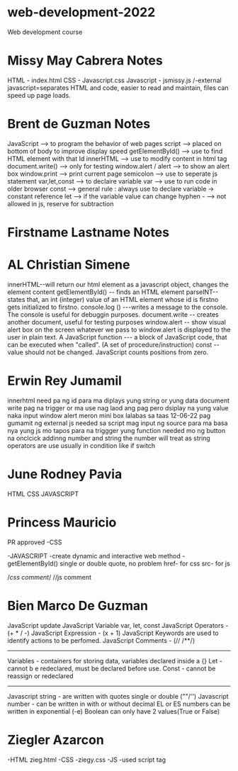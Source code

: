 # web-development-2022

Web development course

# Missy May Cabrera Notes
HTML - index.html
CSS - Javascript.css
Javascript - jsmissy.js
/-external javascript=separates HTML and code,
                     easier to read and maintain,
                     files can speed up page loads.
# Brent de Guzman Notes

JavaScript --> to program the behavior of web pages
script --> placed on bottom of body to improve display speed
getElementById() --> use to find HTML element with that Id
innerHTML --> use to modify content in html tag
document.write() --> only for testing
window.alert / alert --> to show an alert box
window.print --> print current page
semicolon --> use to seperate js statement
var,let,const --> to declaire variable
var --> use to run code in older browser
const --> general rule : always use to declare variable -> constant reference
let --> if the variable value can change
hyphen - --> not allowed in js, reserve for subtraction

# Firstname Lastname Notes
 # AL Christian Simene 
 innerHTML--will return our html element as a javascript object, changes the element content
 getElementById() -- finds an HTML element
 parseINT-- states that, an int (integer) value of an HTML element whose id is firstno gets initialized to firstno. 
 console.log () ---writes a message to the console. The  console is useful for debuggin purposes.
 document.write -- creates another document, useful for testing purposes
 window.alert -- show visual alert box on the screen whatever we pass to window.alert is displayed to the user in plain text.
 A JavaScript function --- a block of JavaScript code, that can be executed when "called". (A set of procedure/instruction)
 const -- value should not be changed.
 JavaScript counts positions from zero.     





# Erwin Rey Jumamil

innerhtml need pa ng id para ma diplays yung string or yung data
document write pag na trigger or ma use nag laod ang pag pero dsiplay na yung value naka input
window alert meron mini box lalabas sa taas
12-06-22
pag gumamit ng external js needed sa script mag input ng source para ma basa nya yung js mo
tapos para na triggger yung function needed mo ng button na onclcick
addinng number and string the number will treat as string
operators are use usually in condition like if switch

# June Rodney Pavia

HTML
CSS
JAVASCRIPT

# Princess Mauricio
PR approved
-CSS

-JAVASCRIPT -create dynamic and interactive web
method - getElementById()
single or double quote, no problem
href- for css
src- for js
<!--html comment-->
/*css comment*/
//js comment
# Bien Marco De Guzman
JavaScript update
JavaScript Variable
var, let, const
JavaScript Operators - (+ * / -)
JavaScript Expression - (x + 1)
JavaScript Keywords are used to identify actions to be perfomed.
JavaScript Comments - (// /**/)
__________________________________________________
Variables - containers for storing data, variables declared inside a {}
Let - cannot b e redeclared, must be declared before use.
Const - cannot be reassign or redeclared
__________________________________________________
Javascript string - are written with quotes single or double (""/'')
Javascript number - can be written in with or without decimal
EL or ES numbers can be written in exponential (-e)
Boolean can only have 2 values(True or False)
# Ziegler Azarcon
-HTML zieg.html
-CSS -ziegy.css
-JS -used script tag

